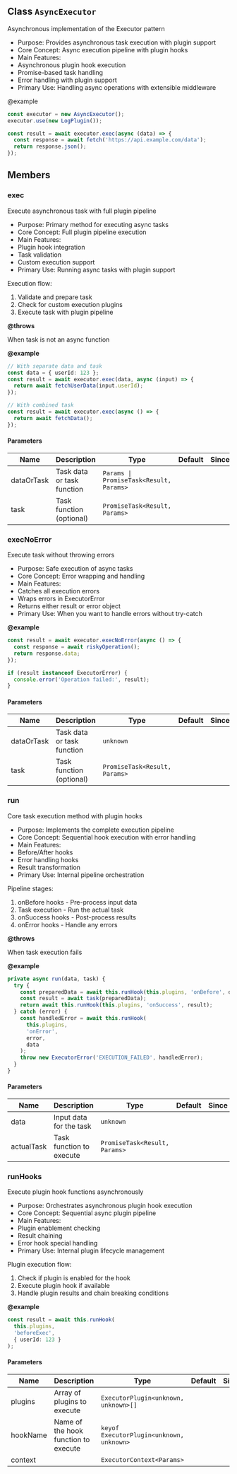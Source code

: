 ## Class `AsyncExecutor`
Asynchronous implementation of the Executor pattern

- Purpose: Provides asynchronous task execution with plugin support
- Core Concept: Async execution pipeline with plugin hooks
- Main Features:
 - Asynchronous plugin hook execution
 - Promise-based task handling
 - Error handling with plugin support
- Primary Use: Handling async operations with extensible middleware

@example 

```typescript
const executor = new AsyncExecutor();
executor.use(new LogPlugin());

const result = await executor.exec(async (data) => {
  const response = await fetch('https://api.example.com/data');
  return response.json();
});
```


## Members

### exec
Execute asynchronous task with full plugin pipeline

- Purpose: Primary method for executing async tasks
- Core Concept: Full plugin pipeline execution
- Main Features:
 - Plugin hook integration
 - Task validation
 - Custom execution support
- Primary Use: Running async tasks with plugin support

Execution flow:
1. Validate and prepare task
2. Check for custom execution plugins
3. Execute task with plugin pipeline

**@throws** 

When task is not an async function

**@example** 

```typescript
// With separate data and task
const data = { userId: 123 };
const result = await executor.exec(data, async (input) => {
  return await fetchUserData(input.userId);
});

// With combined task
const result = await executor.exec(async () => {
  return await fetchData();
});
```


#### Parameters
| Name | Description | Type | Default | Since |
|------|------|---------|-------|------------|
|  dataOrTask  | Task data or task function | `Params \| PromiseTask<Result, Params>` |  |  |
|  task  | Task function (optional) | `PromiseTask<Result, Params>` |  |  |


### execNoError
Execute task without throwing errors

- Purpose: Safe execution of async tasks
- Core Concept: Error wrapping and handling
- Main Features:
 - Catches all execution errors
 - Wraps errors in ExecutorError
 - Returns either result or error object
- Primary Use: When you want to handle errors without try-catch

**@example** 

```typescript
const result = await executor.execNoError(async () => {
  const response = await riskyOperation();
  return response.data;
});

if (result instanceof ExecutorError) {
  console.error('Operation failed:', result);
}
```


#### Parameters
| Name | Description | Type | Default | Since |
|------|------|---------|-------|------------|
|  dataOrTask  | Task data or task function | `unknown` |  |  |
|  task  | Task function (optional) | `PromiseTask<Result, Params>` |  |  |


### run
Core task execution method with plugin hooks

- Purpose: Implements the complete execution pipeline
- Core Concept: Sequential hook execution with error handling
- Main Features:
 - Before/After hooks
 - Error handling hooks
 - Result transformation
- Primary Use: Internal pipeline orchestration

Pipeline stages:
1. onBefore hooks - Pre-process input data
2. Task execution - Run the actual task
3. onSuccess hooks - Post-process results
4. onError hooks - Handle any errors

**@throws** 

When task execution fails

**@example** 

```typescript
private async run(data, task) {
  try {
    const preparedData = await this.runHook(this.plugins, 'onBefore', data);
    const result = await task(preparedData);
    return await this.runHook(this.plugins, 'onSuccess', result);
  } catch (error) {
    const handledError = await this.runHook(
      this.plugins,
      'onError',
      error,
      data
    );
    throw new ExecutorError('EXECUTION_FAILED', handledError);
  }
}
```


#### Parameters
| Name | Description | Type | Default | Since |
|------|------|---------|-------|------------|
|  data  | Input data for the task | `unknown` |  |  |
|  actualTask  | Task function to execute | `PromiseTask<Result, Params>` |  |  |


### runHooks
Execute plugin hook functions asynchronously

- Purpose: Orchestrates asynchronous plugin hook execution
- Core Concept: Sequential async plugin pipeline
- Main Features:
 - Plugin enablement checking
 - Result chaining
 - Error hook special handling
- Primary Use: Internal plugin lifecycle management

Plugin execution flow:
1. Check if plugin is enabled for the hook
2. Execute plugin hook if available
3. Handle plugin results and chain breaking conditions

**@example** 

```typescript
const result = await this.runHook(
  this.plugins,
  'beforeExec',
  { userId: 123 }
);
```


#### Parameters
| Name | Description | Type | Default | Since |
|------|------|---------|-------|------------|
|  plugins  | Array of plugins to execute | `ExecutorPlugin<unknown, unknown>[]` |  |  |
|  hookName  | Name of the hook function to execute | `keyof ExecutorPlugin<unknown, unknown>` |  |  |
|  context  |  | `ExecutorContext<Params>` |  |  |

